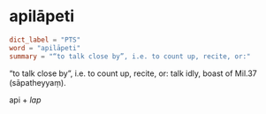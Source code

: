 # apilāpeti

``` toml
dict_label = "PTS"
word = "apilāpeti"
summary = "“to talk close by”, i.e. to count up, recite, or:"
```

“to talk close by”, i.e. to count up, recite, or: talk idly, boast of Mil.37 (sāpatheyyaṃ).

api \+ *lap*

